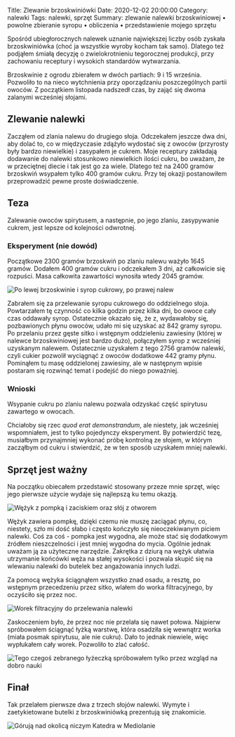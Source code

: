 Title: Zlewanie brzoskwiniówki
Date: 2020-12-02 20:00:00
Category: nalewki
Tags: nalewki, sprzęt
Summary: zlewanie nalewki brzoskwiniowej • powolne zbieranie syropu • obliczenia • przedstawienie mojego sprzętu

Spośród ubiegłorocznych nalewek uznanie największej liczby osób zyskała brzoskwiniówka (choć ja wszystkie wyroby kocham tak samo). Dlatego też podjąłem śmiałą decyzję o zwielokrotnieniu tegorocznej produkcji, przy zachowaniu receptury i wysokich standardów wytwarzania.

Brzoskwinie z ogrodu zbierałem w dwóch partiach: 9 i 15 września. Pozwoliło to na nieco wytchnienia przy oporządzaniu poszczególnych partii owoców. Z początkiem listopada nadszedł czas, by zająć się dwoma zalanymi wcześniej słojami.

## Zlewanie nalewki

Zacząłem od zlania nalewu do drugiego słoja. Odczekałem jeszcze dwa dni, aby dolać to, co w międzyczasie zdążyło wydostać się z owoców (przyrosty były bardzo niewielkie) i zasypałem je cukrem. Moje receptury zakładają dodawanie do nalewki stosunkowo niewielkich ilości cukru, bo uważam, że w przeciętnej diecie i tak jest go za wiele. Dlatego też na 2400 gramów brzoskwiń wsypałem tylko 400 gramów cukru. Przy tej okazji postanowiłem przeprowadzić pewne proste doświadczenie.

## Teza

Zalewanie owoców spirytusem, a następnie, po jego zlaniu, zasypywanie cukrem, jest lepsze od kolejności odwrotnej.

### Eksperyment (nie dowód)

Początkowe 2300 gramów brzoskwiń po zlaniu nalewu ważyło 1645 gramów. Dodałem 400 gramów cukru i odczekałem 3 dni, aż całkowicie się rozpuści. Masa całkowita zawartości wynosiła wtedy 2045 gramów.

![Po lewej brzoskwinie i syrop cukrowy, po prawej nalew]({attach}dwa-sloje.png)

Zabrałem się za przelewanie syropu cukrowego do oddzielnego słoja. Powtarzałem tę czynność co kilka godzin przez kilka dni, bo owoce cały czas oddawały syrop. Ostatecznie okazało się, że z, wydawałoby się, pozbawionych płynu owoców, udało mi się uzyskać aż 842 gramy syropu. Po przelaniu przez gęste sitko i wstępnym oddzieleniu zawiesiny (której w nalewce brzoskwiniowej jest bardzo dużo), połączyłem syrop z wcześniej uzyskanym nalewem. Ostatecznie uzyskałem z tego 2756 gramów nalewki, czyli cukier pozwolił wyciągnąć z owoców dodatkowe 442 gramy płynu. Pominąłem tu masę oddzielonej zawiesiny, ale w następnym wpisie postaram się rozwinąć temat i podejść do niego poważniej.

### Wnioski

Wsypanie cukru po zlaniu nalewu pozwala odzyskać część spirytusu zawartego w owocach. 

Chciałoby się rzec *quod erat demonstrandum*, ale niestety, jak wcześniej wspomniałem, jest to tylko pojedynczy eksperyment. By potwierdzić tezę, musiałbym przynajmniej wykonać próbę kontrolną ze słojem, w którym zacząłbym od cukru i stwierdzić, że w ten sposób uzyskałem mniej nalewki.

## Sprzęt jest ważny

Na początku obiecałem przedstawić stosowany przeze mnie sprzęt, więc jego pierwsze użycie wydaje się najlepszą ku temu okazją.

![Wężyk z pompką i zaciskiem oraz słój z otworem]({attach}sprzet.png)

Wężyk zawiera pompkę, dzięki czemu nie muszę zaciągać płynu, co, niestety, szło mi dość słabo i często kończyło się nieoczekiwanym piciem nalewki. Coś za coś - pompka jest wygodna, ale może stać się dodatkowym źródłem nieszczelności i jest mniej wygodna do mycia. Ogólnie jednak uważam ją za użyteczne narzędzie. Zakrętka z dziurą na wężyk ułatwia utrzymanie końcówki węża na stałej wysokości i pozwala skupić się na wlewaniu nalewki do butelek bez angażowania innych ludzi.

Za pomocą wężyka ściągnąłem wszystko znad osadu, a resztę, po wstępnym przecedzeniu przez sitko, wlałem do worka filtracyjnego, by oczyściło się przez noc. 

![Worek filtracyjny do przelewania nalewki]({attach}filtracja.png)

Zaskoczeniem było, że przez noc nie przelała się nawet połowa. Najpierw spróbowałem ściągnąć łyżką warstwę, która osadziła się wewnątrz worka (miała posmak spirytusu, ale nie cukru). Dało to jednak niewiele, więc wypłukałem cały worek. Pozwoliło to zlać całość.

![Tego czegoś zebranego łyżeczką spróbowałem tylko przez wzgląd na dobro nauki]({attach}lyzeczka.png)

## Finał

Tak przelałem pierwsze dwa z trzech słojów nalewki. Wymyte i zaetykietowane butelki z brzoskwiniówką prezentują się znakomicie.

![Górują nad okolicą niczym Katedra w Mediolanie]({attach}brzoskwiniowka.png)
